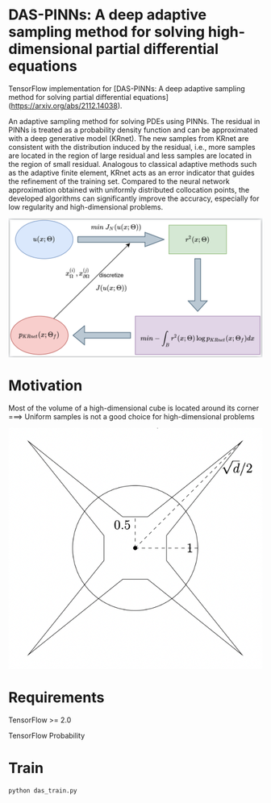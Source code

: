 # DAS-PINNs:  A deep adaptive sampling method for solving high-dimensional partial differential equations


TensorFlow implementation for [DAS-PINNs:  A deep adaptive sampling method for solving partial differential equations] (https://arxiv.org/abs/2112.14038).

An adaptive sampling method for solving PDEs using PINNs. The residual in PINNs is treated as a probability density function and can be approximated with a deep generative model (KRnet). The new samples from KRnet are consistent with the distribution induced by the residual, i.e., more samples are located in the region of large residual and less samples are located in the region of small residual. Analogous to classical adaptive methods such as the adaptive finite element, KRnet acts as an error indicator that guides the refinement of the training set. Compared to the neural network approximation obtained with uniformly distributed collocation points, the developed algorithms can significantly improve the accuracy, especially for low regularity and high-dimensional problems. 

<img align="middle" src="./assets/framework.png" alt="das" />


# Motivation

Most of the volume of a high-dimensional cube is located around its corner ===>  Uniform samples is not a good choice for high-dimensional problems

<img align="middle" src="./assets/hypercube.png" alt="uni_ngood" />




# Requirements

TensorFlow >= 2.0

TensorFlow Probability


# Train
```bash
python das_train.py
```















